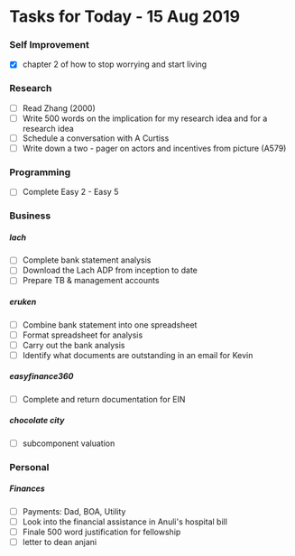 # Tasks for Today - 15 Aug 2019

### Self Improvement

- [x] chapter 2 of how to stop worrying and start living

### Research

- [ ] Read Zhang (2000)
- [ ] Write 500 words on the implication for my research idea and for a research idea
- [ ] Schedule a conversation with A Curtiss
- [ ] Write down a two - pager on actors and incentives from picture (A579)

### Programming

- [ ] Complete Easy 2 - Easy 5

### Business

##### lach

- [ ] Complete bank statement analysis
- [ ] Download the Lach ADP from inception to date
- [ ] Prepare TB & management accounts

##### eruken

- [ ] Combine bank statement into one spreadsheet
- [ ] Format spreadsheet for analysis
- [ ] Carry out the bank analysis
- [ ] Identify what documents are outstanding in an email for Kevin

##### easyfinance360

- [ ] Complete and return documentation for EIN

##### chocolate city

- [ ] subcomponent valuation

### Personal

##### Finances

- [ ] Payments: Dad, BOA, Utility
- [ ] Look into the financial assistance in Anuli's hospital bill
- [ ] Finale 500 word justification for fellowship
- [ ] letter to dean anjani